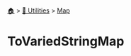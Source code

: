 <!--startTocHeader-->
[🏠](../../README.md) > [🔧 Utilities](../README.md) > [Map](README.md)
# ToVariedStringMap
<!--endTocHeader--

TODO: Write about `ToVariedStringMap`

!--startTocSubTopic-->
<!--endTocSubTopic-->